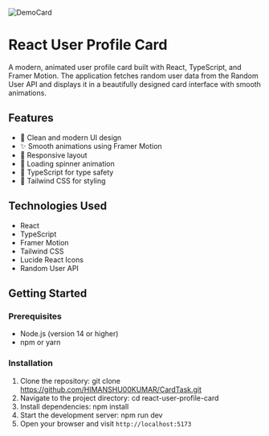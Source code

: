 ![DemoCard](https://github.com/user-attachments/assets/df03022c-7f24-4347-8da7-b3cacb5b38c7)

# React User Profile Card

A modern, animated user profile card built with React, TypeScript, and Framer Motion. The application fetches random user data from the Random User API and displays it in a beautifully designed card interface with smooth animations.

## Features

- 🎨 Clean and modern UI design
- ✨ Smooth animations using Framer Motion
- 📱 Responsive layout
- 🔄 Loading spinner animation
- 🎯 TypeScript for type safety
- 🎨 Tailwind CSS for styling

## Technologies Used

- React
- TypeScript
- Framer Motion
- Tailwind CSS
- Lucide React Icons
- Random User API

## Getting Started

### Prerequisites

- Node.js (version 14 or higher)
- npm or yarn

### Installation

1. Clone the repository:
git clone https://github.com/HIMANSHU00KUMAR/CardTask.git
2. Navigate to the project directory:
cd react-user-profile-card
3. Install dependencies:
npm install
4. Start the development server:
npm run dev
5. Open your browser and visit `http://localhost:5173`

